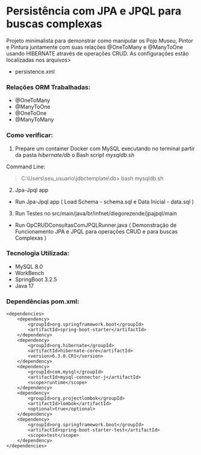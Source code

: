 # Persistência com JPA e JPQL para buscas complexas

Projeto minimalista para demonstrar como manipular os Pojo Museu, Pintor e Pintura juntamente 
com suas relações @OneToMany e @ManyToOne usando HIBERNATE através de operações CRUD. 
As configurações estão localizadas nos arquivos>
* persistence.xml


### Relações ORM Trabalhadas:
* @OneToMany
* @ManyToOne
* @OneToOne
* @ManyToMany

### Como verificar:
1)  Prepare um container Docker com MySQL executando no terminal partir da pasta *hibernate/db* o Bash script *mysqldb.sh*

Command Line:
>
> C:\Users\seu_usuario\jdbctemplate\db> bash mysqldb.sh

2) Jpa-Jpql app
* Run Jpa-Jpql app ( Load Schema - schema.sql e Data Inicial - data.sql )

3) Run Testes no src/main/java/br/infnet/diegorezende/jpajpql/main
* Run OpCRUDConsultasComJPQLRunner.java ( Demonstração de Funcionamento JPA e JPQL para operações CRUD e para buscas Complexas )


### Tecnologia Utilizada:
* MySQL 8.0
* WorkBench
* SpringBoot 3.2.5
* Java 17

### Dependências pom.xml:

	<dependencies>
		<dependency>
			<groupId>org.springframework.boot</groupId>
			<artifactId>spring-boot-starter</artifactId>
		</dependency>
		<dependency>
			<groupId>org.hibernate</groupId>
			<artifactId>hibernate-core</artifactId>
			<version>6.3.0.CR1</version>
		</dependency>
		<dependency>
			<groupId>com.mysql</groupId>
			<artifactId>mysql-connector-j</artifactId>
			<scope>runtime</scope>
		</dependency>
		<dependency>
			<groupId>org.projectlombok</groupId>
			<artifactId>lombok</artifactId>
			<optional>true</optional>
		</dependency>
		<dependency>
			<groupId>org.springframework.boot</groupId>
			<artifactId>spring-boot-starter-test</artifactId>
			<scope>test</scope>
		</dependency>
	</dependencies>


